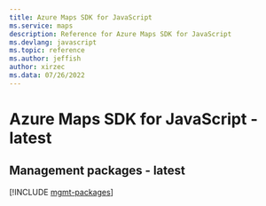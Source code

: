 ```yaml
---
title: Azure Maps SDK for JavaScript
ms.service: maps
description: Reference for Azure Maps SDK for JavaScript
ms.devlang: javascript
ms.topic: reference
ms.author: jeffish
author: xirzec
ms.data: 07/26/2022
---
```

# Azure Maps SDK for JavaScript - latest

## Management packages - latest
[!INCLUDE [mgmt-packages](maps-mgmt-index.md)]